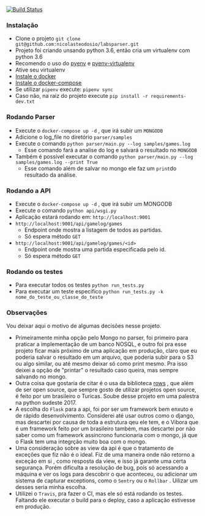 
[![Build Status](https://travis-ci.org/nicolasteodosio/labsparser.svg?branch=master)](https://travis-ci.org/nicolasteodosio/labsparser)

### Instalação ###
* Clone o projeto `git clone git@github.com:nicolasteodosio/labsparser.git`
* Projeto foi criando unsando python 3.6, então cria um virtualenv com python 3.6
* Recomendo o uso do  [pyenv](https://github.com/pyenv/pyenv-installer) e [pyenv-virtualenv](https://github.com/pyenv/pyenv-virtualenv#installation)
* Ative seu virtualenv
* [Instale o docker](https://docs.docker.com/install/linux/docker-ce/ubuntu/#install-using-the-repository)
* [Instale o docker-compose](https://docs.docker.com/compose/install/#install-compose)
* Se utilizar `pipenv` execute: `pipenv sync`
* Caso não, na raiz do projeto execute `pip install -r requirements-dev.txt`

### Rodando Parser ###
* Execute o `docker-compose up -d` , que irá subir um `MONGODB`
* Adicione o log_file no diretório `parser/samples`
* Execute o comando `python parser/main.py --log samples/games.log` 
    * Esse comando fará a analise do log e salvará o resultado no `MONGODB`
* Também é possível executar o comando `python parser/main.py --log samples/games.log --print True`
    * Esse comando além de salvar no mongo ele faz um `print`do resultado da análise.

### Rodando a API ###
* Execute o `docker-compose up -d` , que irá subir um MONGODB
* Execute o comando `python api/wsgi.py` 
* Aplicação estará rodando em: `http://localhost:9001`
* `http://localhost:9001/api/gamelog/games`
    * Endpoint onde mostra a listagem de todos as partidas.
    * Só espera método `GET`
* `http://localhost:9001/api/gamelog/games/<id>`
    * Endpoint onde mostra uma partida especificada pelo id.
    * Só espera método `GET`
    
### Rodando os testes ###
* Para executar todos os testes `python run_tests.py`
* Para executar um teste específico `python run_tests.py -k nome_do_teste_ou_classe_do_teste`
   
### Observações ###
Vou deixar aqui o motivo de algumas decisões nesse projeto.
* Primeiramente minha opção pelo Mongo no parser, foi primeiro para praticar a implementação de um banco NOSQL,
 e outro foi pra esse projeto ficar mais próximo de uma aplicação em produção, claro que eu poderia salvar o resultado
 em um arquivo, que poderia subir para o S3 ou algo similar, ou até mesmo deixar só como print mesmo. Pra isso deixei a 
 opção de "printar" o resultado caso queira, mas sempre salvando no mongo.
* Outra coisa que gostaria de citar é o usa da biblioteca [rows](https://github.com/turicas/rows) , que além de ser 
open source, que sempre gosto de utilizar projetos open source, é feito por um brasileiro o Turicas. 
Soube desse projeto em uma palestra na python sudeste 2017. 
* A escolha do `Flask` para a api, foi por ser um framework bem enxuto e de rápido desenvolvimento.
 Considerei até usar outros como o django, mas descartei por causa de toda a estrutura qeu ele tem, 
 e o Vibora que é um framework feito por um brasileiro também, 
 mas descartei por não saber como um framework assincrono funcionaria com o mongo, 
 já que o Flask tem uma integrção muito boa com o mongo.
* Uma consideração sobre as view da api é que o tratamento de exceções que fiz não é o ideal. 
Fiz de uma maneira onde não retorno a exceção em si , como resposta da view, e isso já garante uma certa segurança.
Porém dificulta a resolução de bug, pois só acessando a máquina e ver os logs para descobrir o que aconteceu, 
ou adicionar um sistema de capturar exceptions, como o `Sentry` ou o `Rollbar` . Uilizar um desses seria minha escolha.
* Utilizei o `Travis`, pra fazer o CI, mas ele só está rodando os testes. 
Faltando ele executar o build para o deploy, caso a aplicação estivesse em produção.
